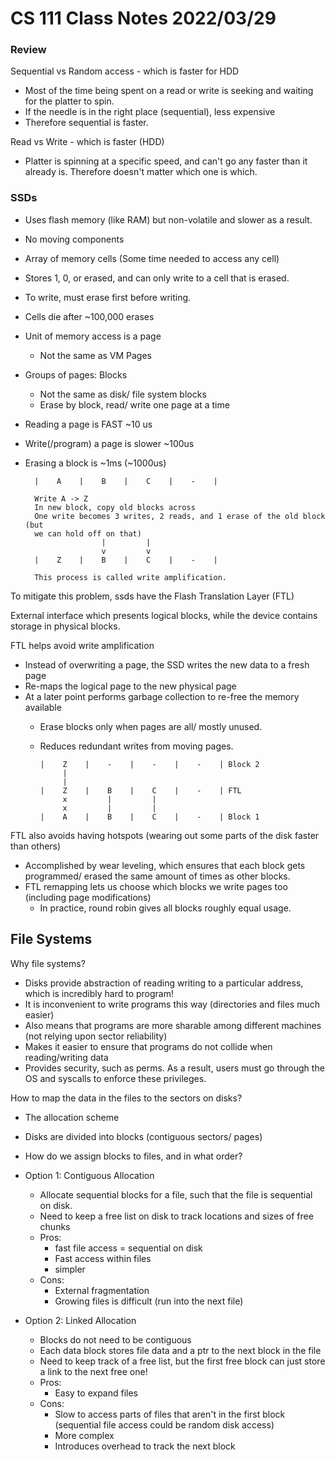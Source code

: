 # CS 111 Class Notes 2022/03/29

### Review

Sequential vs Random access - which is faster for HDD

* Most of the time being spent on a read or write is seeking and waiting for the platter to spin.
* If the needle is in the right place (sequential), less expensive
* Therefore sequential is faster.

Read vs Write - which is faster (HDD)

* Platter is spinning at a specific speed, and can't go any faster than it already is. Therefore doesn't matter which one is which.

### SSDs

* Uses flash memory (like RAM) but non-volatile and slower as a result.
* No moving components
* Array of memory cells (Some time needed to access any cell)

* Stores 1, 0, or erased, and can only write to a cell that is erased.
* To write, must erase first before writing.
* Cells die after ~100,000 erases

* Unit of memory access is a page
  * Not the same as VM Pages
* Groups of pages: Blocks
  * Not the same as disk/ file system blocks
  * Erase by block, read/ write one page at a time

* Reading a page is FAST ~10 us
* Write(/program) a page is slower ~100us
* Erasing a block is ~1ms (~1000us)


        |    A    |    B    |    C    |    -    |

        Write A -> Z
        In new block, copy old blocks across
        One write becomes 3 writes, 2 reads, and 1 erase of the old block (but
        we can hold off on that)
                       |         |
                       v         v
        |    Z    |    B    |    C    |    -    |

        This process is called write amplification.

To mitigate this problem, ssds have the Flash Translation Layer (FTL)

External interface which presents logical blocks, while the device contains
storage in physical blocks.

FTL helps avoid write amplification

* Instead of overwriting a page, the SSD writes the new data to a fresh page
* Re-maps the logical page to the new physical page
* At a later point performs garbage collection to re-free the memory available
  * Erase blocks only when pages are all/ mostly unused.
  * Reduces redundant writes from moving pages.
 
        |    Z    |    -    |    -    |    -    | Block 2     
             |
             |
        |    Z    |    B    |    C    |    -    | FTL
             x         |         |
             x         |         |
        |    A    |    B    |    C    |    -    | Block 1

FTL also avoids having hotspots (wearing out some parts of the disk faster than others)

* Accomplished by wear leveling, which ensures that each block gets programmed/
  erased the same amount of times as other blocks.
* FTL remapping lets us choose which blocks we write pages too (including page
  modifications)
  * In practice, round robin gives all blocks roughly equal usage.


## File Systems

Why file systems?

* Disks provide abstraction of reading writing to a particular address, which
  is incredibly hard to program!
* It is inconvenient to write programs this way (directories and files much 
  easier)
* Also means that programs are more sharable among different machines (not
  relying upon sector reliability)
* Makes it easier to ensure that programs do not collide when reading/writing 
  data 
* Provides security, such as perms. As a result, users must go through the OS
  and syscalls to enforce these privileges.

How to map the data in the files to the sectors on disks?

* The allocation scheme
* Disks are divided into blocks (contiguous sectors/ pages)
* How do we assign blocks to files, and in what order?

* Option 1: Contiguous Allocation
  * Allocate sequential blocks for a file, such that the file is sequential on 
    disk.
  * Need to keep a free list on disk to track locations and sizes of free 
    chunks
  * Pros:
    * fast file access = sequential on disk
    * Fast access within files
    * simpler
  * Cons:
    * External fragmentation
    * Growing files is difficult (run into the next file)
* Option 2: Linked Allocation
  * Blocks do not need to be contiguous
  * Each data block stores file data and a ptr to the next block in the file
  * Need to keep track of a free list, but the first free block can just store
    a link to the next free one!
  * Pros:
    * Easy to expand files
  * Cons:
    * Slow to access parts of files that aren't in the first block (sequential 
      file access could be random disk access)
    * More complex
    * Introduces overhead to track the next block
